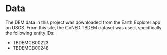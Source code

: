 Data
====

The DEM data in this project was downloaded from the Earth Explorer app on USGS.
From this site, the CoNED TBDEM dataset was used, specifically the following entity IDs:
 - TBDEMCB00223
 - TBDEMCB00248
